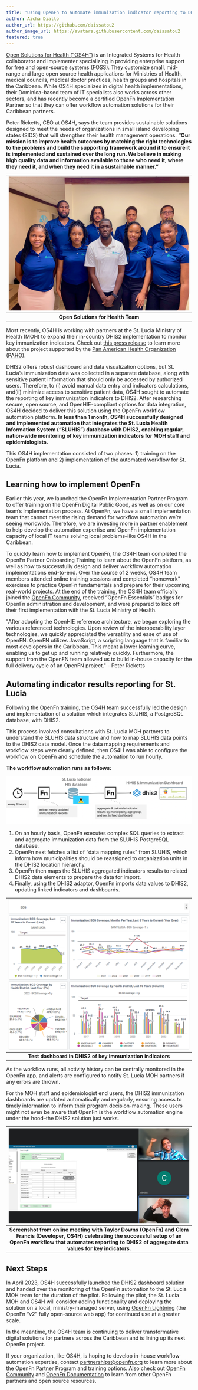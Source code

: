 ```yaml
---
title: 'Using OpenFn to automate immunization indicator reporting to DHIS2 in the Caribbean'
author: Aicha Diallo
author_url: https://github.com/daissatou2
author_image_url: https://avatars.githubusercontent.com/daissatou2
featured: true
---
```


[Open Solutions for Health (“OS4H”)](http://www.opensolutions.health/) is an Integrated Systems for Health collaborator and
implementer specializing in providing enterprise support for free and open-source systems
(FOSS). They customize small, mid-range and large open source health applications for Ministries of Health, medical councils, medical doctor practices, health groups and hospitals in the Caribbean. While OS4H specializes in digital health implementations, their Dominica-based team of IT specialists also works across other sectors, and has recently become a certified OpenFn Implementation Partner so that they can offer workflow automation solutions for their Caribbean partners.  

Peter Ricketts, CEO at OS4H, says the team provides sustainable solutions designed to meet the needs of organizations in small island developing states (SIDS) that will strengthen their health management operations. **“Our mission is to improve health outcomes by matching the right technologies to the problems and build the supporting framework around it to ensure it is implemented and sustained over the long run. We believe in making high quality data and information available to those who need it, where they need it, and when they need it in a sustainable manner.”**



| ![osh4h-team](/img/os4h-team.png) |
|:--:|
| <b>Open Solutions for Health Team</b>|


Most recently, OS4H is working with partners at the St. Lucia Ministry of Health (MOH) to expand their in-country DHIS2 implementation to monitor key immunization indicators. Check out [this press release](https://dominicanewsonline.com/news/homepage/news/press-release-for-world-immunization-week-open-solutions-for-health-delivers-again/) to learn more about the project supported by the [Pan American Health Organization (PAHO)](https://www.paho.org/en).

DHIS2 offers robust dashboard and data visualization options, but St. Lucia’s immunization data was collected in a separate database, along with sensitive patient information that should only be accessed by authorized users. Therefore, to (i) avoid manual data entry and indicators calculations, and(ii) minimize access to sensitive patient data, OS4H sought to automate the reporting of key immunization indicators to DHIS2. After researching secure, open source, and OpenHIE-compliant options for data integration, OS4H decided to deliver this solution using the OpenFn workflow automation platform. **In less than 1 month, OS4H successfully designed and implemented automation that integrates the St. Lucia Health Information System (“SLUHIS”) database with DHIS2, enabling regular, nation-wide monitoring of key immunization indicators for MOH staff and epidemiologists.**

This OS4H implementation consisted of two phases: 1) training on the OpenFn platform and 2) implementation of the automated workflow for St. Lucia. 


## Learning how to implement OpenFn

Earlier this year, we launched the OpenFn Implementation Partner Program to offer training on the OpenFn Digital Public Good, as well as on our core team’s implementation process. At OpenFn, we have a small implementation team that cannot meet the rising demand for workflow automation we’re seeing worldwide. Therefore, we are investing more in partner enablement to help develop the automation expertise and OpenFn implementation capacity of local IT teams solving local problems–like OS4H in the Caribbean. 

To quickly learn how to implement OpenFn, the OS4H team completed the OpenFn Partner Onboarding Training to learn about the OpenFn platform, as well as how to successfully design and deliver workflow automation implementations end-to-end. Over the course of 2 weeks, OS4H team members attended online training sessions and completed “homework” exercises to practice OpenFn fundamentals and prepare for their upcoming, real-world projects. At the end of the training, the OS4H team officially joined the [OpenFn Community](https://community.openfn.org/), received “OpenFn Essentials” badges for OpenFn administration and development, and were prepared to kick off their first implementation with the St. Lucia Ministry of Health.

"After adopting the OpenHIE reference architecture, we began exploring the various referenced technologies. Upon review of the interoperability layer technologies, we quickly appreciated the versatility and ease of use of OpenFN. OpenFN utilizes JavaScript, a scripting language that is familiar to most developers in the Caribbean. This meant a lower learning curve, enabling us to get up and running relatively quickly. Furthermore, the support from the OpenFN team allowed us to build in-house capacity for the full delivery cycle of an OpenFN project." - Peter Ricketts

## Automating indicator results reporting for St. Lucia

Following the OpenFn training, the OS4H team successfully led the design and implementation of a solution which integrates SLUHIS, a PostgreSQL database, with DHIS2. 

This process involved consultations with St. Lucia MOH partners to understand the SLUHIS data structure and how to map SLUHIS data points to the DHIS2 data model. Once the data mapping requirements and workflow steps were clearly defined, then OS4H was able to configure the workflow on OpenFn and schedule the automation to run hourly. 

**The workflow automation runs as follows:**

![osh4h-flow](/img/os4h-flow.png)


1. On an hourly basis, OpenFn executes complex SQL queries to extract and aggregate immunization data from the SLUHIS PostgreSQL database.
2. OpenFn next fetches a list of “data mapping rules” from SLUHIS, which inform how municipalities should be reassigned to organization units in the DHIS2 location hierarchy.
3. OpenFn then maps the SLUHIS aggregated indicators results to related DHIS2 data elements to prepare the data for import.
4. Finally, using the DHIS2 adaptor, OpenFn imports data values to DHIS2, updating linked indicators and dashboards.

| ![osh4h-dashboard](/img/os4h-dashboard.png) |
|:--:|
| <b>Test dashboard in DHIS2 of key immunization indicators </b>|

As the workflow runs, all activity history can be centrally monitored in the OpenFn app, and alerts are configured to notify St. Lucia MOH partners if any errors are thrown. 

For the MOH staff and epidemiologist end users, the DHIS2 immunization dashboards are updated automatically and regularly, ensuring access to timely information to inform their program decision-making. These users might not even be aware that OpenFn is the workflow automation engine under the hood–the DHIS2 solution just works.   


| ![osh4h-meet](/img/os4h-meet.png) |
|:--:|
| <b>Screenshot from online meeting with Taylor Downs (OpenFn) and Clem Francis (Developer, OS4H) celebrating the successful setup of an OpenFn workflow that automates reporting to DHIS2 of aggregate data values for key indicators. </b>|

## Next Steps
In April 2023, OS4H successfully launched the DHIS2 dashboard solution and handed over the monitoring of the OpenFn automation to the St. Lucia MOH team for the duration of the pilot. Following the pilot, the St. Lucia MOH and OS4H will consider adding functionality and deploying the solution on a local, ministry-managed server, using [OpenFn Lightning](https://docs.openfn.org/documentation/about-lightning) (the OpenFn “v2” fully open-source web app) for continued use at a greater scale. 

In the meantime, the OS4H team is continuing to deliver transformative digital solutions for partners across the Caribbean and is lining up its next OpenFn project. 

If your organization, like OS4H, is hoping to develop in-house workflow automation expertise, contact partnerships@openfn.org to learn more about the OpenFn Partner Program and training options. Also check out [OpenFn Community](http://community.openfn.org) and [OpenFn Documentation](http://docs.openfn.org) to learn from other OpenFn partners and open source resources. 


